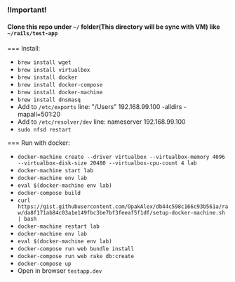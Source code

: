 ### !Important! 
#### Clone this repo under `~/` folder(This directory will be sync with VM) like `~/rails/test-app`

=== Install:
 - `brew install wget`
 - `brew install virtualbox`
 - `brew install docker`
 - `brew install docker-compose`
 - `brew install docker-machine`
 - `brew install dnsmasq`
 -  Add to `/etc/exports` line:  "/Users" 192.168.99.100 -alldirs -mapall=501:20
 -  Add to `/etc/resolver/dev` line: nameserver 192.168.99.100
 - `sudo nfsd restart`

=== Run with docker:
- `docker-machine create --driver virtualbox --virtualbox-memory 4096 --virtualbox-disk-size 20480 --virtualbox-cpu-count 4 lab`
- `docker-machine start lab`
- `docker-machine env lab`
- `eval $(docker-machine env lab)`
- `docker-compose build`
-  `curl https://gist.githubusercontent.com/OpakAlex/db44c598c166c93b561a/raw/da8f171ab84c03a1e149fbc3be7bf3feeaf5f1df/setup-docker-machine.sh | bash`
- `docker-machine restart lab`
- `docker-machine env lab`
- `eval $(docker-machine env lab)`
- `docker-compose run web bundle install`
- `docker-compose run web rake db:create`
- `docker-compose up`
- Open in browser `testapp.dev`
